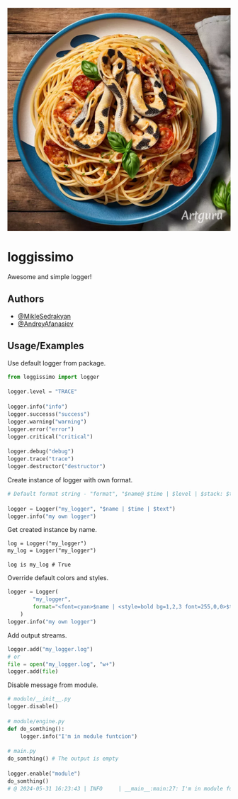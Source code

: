 ![Logo](https://github.com/Sw1mmeR/loggissimo/blob/main/assets/logo.png)

# loggissimo

Awesome and simple logger!

## Authors

- [@MikleSedrakyan](https://github.com/Sw1mmeR)
- [@AndreyAfanasiev](https://github.com/AfanasevAndrey)

## Usage/Examples

Use default logger from package.
```python
from loggissimo import logger

logger.level = "TRACE"

logger.info("info")
logger.successs("success")
logger.warning("warning")
logger.error("error")
logger.critical("critical")

logger.debug("debug")
logger.trace("trace")
logger.destructor("destructor")
```

Create instance of logger with own format.
```python
# Default format string - "format", "$name@ $time | $level | $stack: $text"

logger = Logger("my_logger", "$name | $time | $text")
logger.info("my own logger")
```

Get created instance by name.
```
log = Logger("my_logger")
my_log = Logger("my_logger")

log is my_log # True
```

Override default colors and styles.
```python
logger = Logger(
        "my_logger",
        format="<font=cyan>$name | <style=bold bg=1,2,3 font=255,0,0>$time | <font=yellow bg=red>$text",
    )
logger.info("my own logger")
```

Add output streams.
```python
logger.add("my_logger.log")
# or
file = open("my_logger.log", "w+")
logger.add(file)
```

Disable message from module.
```python
# module/__init__.py
logger.disable()

# module/engine.py
def do_somthing():
    logger.info("I'm in module funtcion")

# main.py
do_somthing() # The output is empty

logger.enable("module")
do_somthing()
# @ 2024-05-31 16:23:43 | INFO     | __main__:main:27: I'm in module funtcion
```